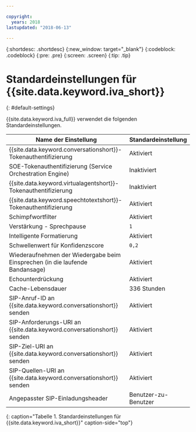 ```yaml
---

copyright:
  years: 2018
lastupdated: "2018-06-13"

---
```


{:shortdesc: .shortdesc}
{:new_window: target="_blank"}
{:codeblock: .codeblock}
{:pre: .pre}
{:screen: .screen}
{:tip: .tip}


# Standardeinstellungen für {{site.data.keyword.iva_short}}
{: #default-settings}

{{site.data.keyword.iva_full}} verwendet die folgenden Standardeinstellungen.

| Name der Einstellung | Standardeinstellung |
|------|---------------|
| {{site.data.keyword.conversationshort}}-Tokenauthentifizierung| Aktiviert |
| SOE-Tokenauthentifizierung (Service Orchestration Engine)| Inaktiviert |
| {{site.data.keyword.virtualagentshort}}-Tokenauthentifizierung| Inaktiviert |
| {{site.data.keyword.speechtotextshort}}-Tokenauthentifizierung| Aktiviert |
| Schimpfwortfilter | Aktiviert |
| Verstärkung - Sprechpause | `1` |
| Intelligente Formatierung | Aktiviert |
| Schwellenwert für Konfidenzscore | `0,2` |
| Wiederaufnehmen der Wiedergabe beim Einsprechen (in die laufende Bandansage)| Aktiviert |
| Echounterdrückung | Aktiviert |
| Cache-Lebensdauer | 336 Stunden |
| SIP-Anruf-ID an {{site.data.keyword.conversationshort}} senden | Aktiviert |
| SIP-Anforderungs-URI an {{site.data.keyword.conversationshort}} senden | Aktiviert |
| SIP-Ziel-URI an {{site.data.keyword.conversationshort}} senden | Aktiviert |
| SIP-Quellen-URI an {{site.data.keyword.conversationshort}} senden | Aktiviert |
| Angepasster SIP-Einladungsheader | Benutzer-zu-Benutzer |
{: caption="Tabelle 1. Standardeinstellungen für {{site.data.keyword.iva_short}}" caption-side="top"}
